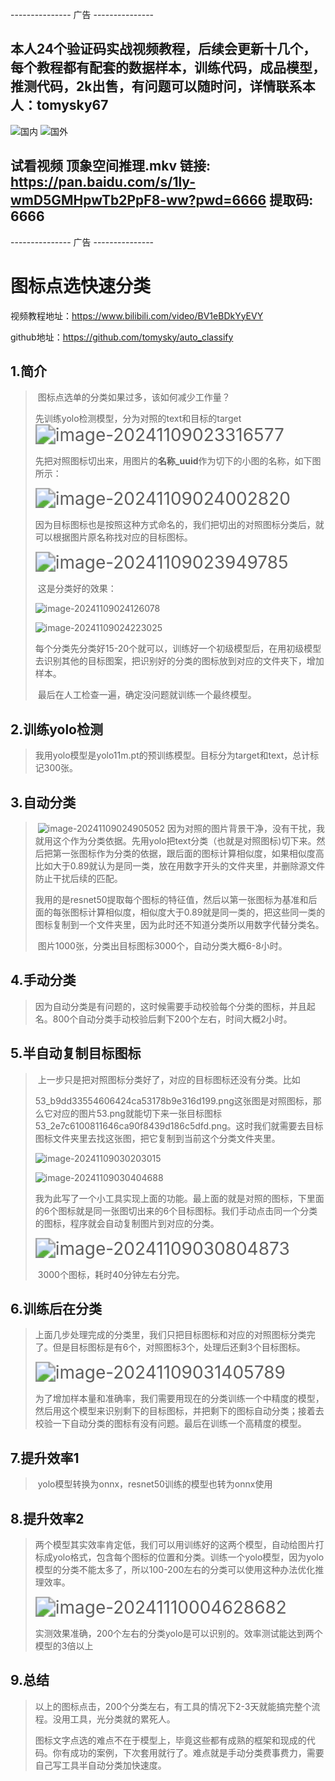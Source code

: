 --------------- 广告 ---------------
## 本人24个验证码实战视频教程，后续会更新十几个，每个教程都有配套的数据样本，训练代码，成品模型，推测代码，2k出售，有问题可以随时问，详情联系本人：tomysky67
![国内](assets/国内.jpg)
![国外](assets/国外.jpg)
## 试看视频 顶象空间推理.mkv 链接: https://pan.baidu.com/s/1ly-wmD5GMHpwTb2PpF8-ww?pwd=6666 提取码: 6666
--------------- 广告 ---------------

# 图标点选快速分类

视频教程地址：https://www.bilibili.com/video/BV1eBDkYyEVY

github地址：https://github.com/tomysky/auto_classify

## 1.简介

> ​	图标点选单的分类如果过多，该如何减少工作量？
>
> ​	先训练yolo检测模型，分为对照的text和目标的target<img src="assets/image-20241109023316577.png" alt="image-20241109023316577" style="zoom:200%;" />
>
> ​	先把对照图标切出来，用图片的**名称_uuid**作为切下的小图的名称，如下图所示：
>
> <img src="assets/image-20241109024002820.png" alt="image-20241109024002820" style="zoom:200%;" />
>
> ​	因为目标图标也是按照这种方式命名的，我们把切出的对照图标分类后，就可以根据图片原名称找对应的目标图标。
>
> <img src="assets/image-20241109023949785.png" alt="image-20241109023949785" style="zoom:200%;" />
>
> ​	这是分类好的效果：
>
> ![image-20241109024126078](assets/image-20241109024126078.png)
>
> ![image-20241109024223025](assets/image-20241109024223025.png)
>
> ​	每个分类先分类好15-20个就可以，训练好一个初级模型后，在用初级模型去识别其他的目标图案，把识别好的分类的图标放到对应的文件夹下，增加样本。
>
> ​	最后在人工检查一遍，确定没问题就训练一个最终模型。



## 2.训练yolo检测

> ​	我用yolo模型是yolo11m.pt的预训练模型。目标分为target和text，总计标记300张。

## 3.自动分类

> ​	![image-20241109024905052](assets/image-20241109024905052.png)	因为对照的图片背景干净，没有干扰，我就用这个作为分类依据。先用yolo把text分类（也就是对照图标)切下来。然后把第一张图标作为分类的依据，跟后面的图标计算相似度，如果相似度高比如大于0.89就认为是同一类，放在用数字开头的文件夹里，并删除源文件防止干扰后续的匹配。
>
> ​	我用的是resnet50提取每个图标的特征值，然后以第一张图标为基准和后面的每张图标计算相似度，相似度大于0.89就是同一类的，把这些同一类的图标复制到一个文件夹里，因为此时还不知道分类所以用数字代替分类名。
>
> ​	图片1000张，分类出目标图标3000个，自动分类大概6-8小时。

## 4.手动分类

> ​	因为自动分类是有问题的，这时候需要手动校验每个分类的图标，并且起名。800个自动分类手动校验后剩下200个左右，时间大概2小时。

## 5.半自动复制目标图标



> ​	上一步只是把对照图标分类好了，对应的目标图标还没有分类。比如
>
> 53_b9dd33554606424ca53178b9e316d199.png这张图是对照图标，那么它对应的图片53.png就能切下来一张目标图标53_2e7c6100811646ca90f8439d186c5dfd.png。这时我们就需要去目标图标文件夹里去找这张图，把它复制到当前这个分类文件夹里。
>
> ![image-20241109030203015](assets/image-20241109030203015.png)
>
> ![image-20241109030404688](assets/image-20241109030404688.png)
>
> ​	我为此写了一个小工具实现上面的功能。最上面的就是对照的图标，下里面的6个图标就是同一张图切出来的6个目标图标。我们手动点击同一个分类的图标，程序就会自动复制图片到对应的分类。
>
> <img src="assets/image-20241109030804873.png" alt="image-20241109030804873" style="zoom:200%;" />
>
> ​	3000个图标，耗时40分钟左右分完。

## 6.训练后在分类

> ​	上面几步处理完成的分类里，我们只把目标图标和对应的对照图标分类完了。但是目标图标是有6个，对照图标3个，处理后还剩3个目标图标。
>
> <img src="assets/image-20241109031405789.png" alt="image-20241109031405789" style="zoom:200%;" />
>
> ​	为了增加样本量和准确率，我们需要用现在的分类训练一个中精度的模型，然后用这个模型来识别剩下的目标图标，并把剩下的图标自动分类；接着去校验一下自动分类的图标有没有问题。最后在训练一个高精度的模型。

## 7.提升效率1

> ​	yolo模型转换为onnx，resnet50训练的模型也转为onnx使用

## 8.提升效率2

> ​	两个模型其实效率肯定低，我们可以用训练好的这两个模型，自动给图片打标成yolo格式，包含每个图标的位置和分类。训练一个yolo模型，因为yolo模型的分类不能太多了，所以100-200左右的分类可以使用这种办法优化推理效率。
>
> <img src="assets/image-20241110004628682.png" alt="image-20241110004628682" style="zoom:200%;" />
>
> ​	实测效果准确，200个左右的分类yolo是可以识别的。效率测试能达到两个模型的3倍以上

## 9.总结

> ​	以上的图标点击，200个分类左右，有工具的情况下2-3天就能搞完整个流程。没用工具，光分类就的累死人。	
>
> ​	图标文字点选的难点不在于模型上，毕竟这些都有成熟的框架和现成的代码。你有成功的案例，下次套用就行了。难点就是手动分类费事费力，需要自己写工具半自动分类加快速度。
